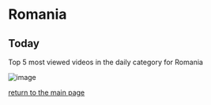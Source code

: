 # Romania

## Today
Top 5 most viewed videos in the daily category for Romania


![image](/images/main/daily/ro-dailytop5Last7Days.jpeg)

[return to the main page](/main)